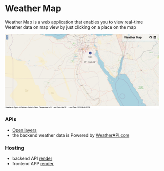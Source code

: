 # Weather Map

Weather Map is a web application that enables you to view real-time Weather data on map view by just clicking on a place on the map

![Weather Map](/client/images/SharedScreenshot.jpg 'Weather Map')

### APIs

-   [Open layers](https://openlayers.org/)
-   the backend weather data is Powered by [WeatherAPI.com](https://www.weatherapi.com/)

### Hosting

-   backend API [render](https://render.com)
-   frontend APP [render](https://www.netlify.com/)
